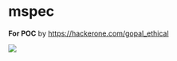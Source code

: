 # mspec
**For POC**
by https://hackerone.com/gopal_ethical

<img src="https://pbs.twimg.com/profile_images/1527630455159558144/12z7KC87_400x400.jpg">

